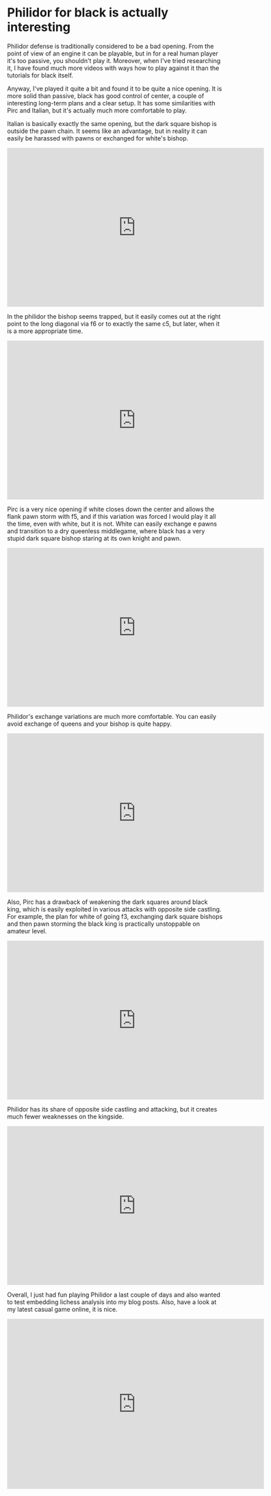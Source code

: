 # Philidor for black is actually interesting

Philidor defense is traditionally considered to be a bad opening. From the point of view of an engine it can be playable, but in for a real human player it's too passive, you shouldn't play it. Moreover, when I've tried researching it, I have found much more videos with ways how to play against it than the tutorials for black itself. 

Anyway, I've played it quite a bit and found it to be quite a nice opening. It is more solid than passive, black has good control of center, a couple of interesting long-term plans and a clear setup. It has some similarities with Pirc and Italian, but it's actually much more comfortable to play.

Italian is basically exactly the same opening, but the dark square bishop is outside the pawn chain. It seems like an advantage, but in reality it can easily be harassed with pawns or exchanged for white's bishop. 

<iframe width=600 height=371 src="https://lichess.org/study/embed/KVCMKV14/rnoNSajr" frameborder=0></iframe>

In the philidor the bishop seems trapped, but it easily comes out at the right point to the long diagonal via f6 or to exactly the same c5, but later, when it is a more appropriate time.

<iframe width=600 height=371 src="https://lichess.org/study/embed/KVCMKV14/Qev576tL" frameborder=0></iframe>

Pirc is a very nice opening if white closes down the center and allows the flank pawn storm with f5, and if this variation was forced I would play it all the time, even with white, but it is not. White can easily exchange e pawns and transition to a dry queenless middlegame, where black has a very stupid dark square bishop staring at its own knight and pawn.

<iframe width=600 height=371 src="https://lichess.org/study/embed/KVCMKV14/Kyn00qGh" frameborder=0></iframe>

Philidor's exchange variations are much more comfortable. You can easily avoid exchange of queens and your bishop is quite happy.

<iframe width=600 height=371 src="https://lichess.org/study/embed/KVCMKV14/Hm9ZCest" frameborder=0></iframe>

Also, Pirc has a drawback of weakening the dark squares around black king, which is easily exploited in various attacks with opposite side castling. For example, the plan for white of going f3, exchanging dark square bishops and then pawn storming the black king is practically unstoppable on amateur level.

<iframe width=600 height=371 src="https://lichess.org/study/embed/KVCMKV14/zTQWQwnt" frameborder=0></iframe>

Philidor has its share of opposite side castling and attacking, but it creates much fewer weaknesses on the kingside.

<iframe width=600 height=371 src="https://lichess.org/study/embed/KVCMKV14/4QTX8V4z" frameborder=0></iframe>

Overall, I just had fun playing Philidor a last couple of days and also wanted to test embedding lichess analysis into my blog posts. Also, have a look at my latest casual game online, it is nice.

<iframe src="https://lichess.org/embed/game/bAEQRexn?theme=auto&bg=auto"
width=600 height=397 frameborder=0></iframe>
